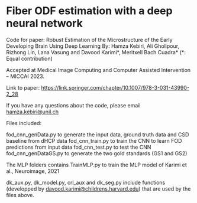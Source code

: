 # Fiber ODF estimation with a deep neural network

Code for paper: Robust Estimation of the Microstructure of the Early Developing Brain Using Deep Learning By: Hamza Kebiri, Ali Gholipour, Rizhong Lin, Lana Vasung and Davood Karimi*, Meritxell Bach Cuadra* (*: Equal contribution)



Accepted at Medical Image Computing and Computer Assisted Intervention – MICCAI 2023.

Link to paper: https://link.springer.com/chapter/10.1007/978-3-031-43990-2_28

If you have any questions about the code, please email hamza.kebiri@unil.ch

Files included:

fod_cnn_genData.py to generate the input data, ground truth data and CSD baseline from dHCP data
fod_cnn_train.py to train the CNN to learn FOD predictions from input data
fod_cnn_test.py to test the CNN 
fod_cnn_genDataGS.py to generate the two gold standards (GS1 and GS2)

The MLP folders contains TrainMLP.py to train the MLP model of Karimi et al., Neuroimage, 2021

dk_aux.py, dk_model.py, crl_aux and dk_seg.py include functions (developped by davood.karimi@childrens.harvard.edu) that are used by the files above.
